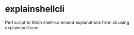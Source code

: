 explainshellcli
===============

Perl script to fetch shell-command explanations from cli using explainshell.com
